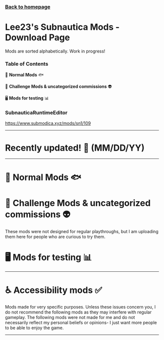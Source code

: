 ### [Back to homepage](https://github.com/LeeTwentyThree/SubnauticaMods/blob/main/README.md)

# Lee23's Subnautica Mods - Download Page
Mods are sorted alphabetically. Work in progress!

### Table of Contents

🐠  **Normal Mods**  🐟

🎲 **Challenge Mods & uncategorized commissions**  👽

🖥️  **Mods for testing**  📊

### SubnauticaRuntimeEditor

https://www.submodica.xyz/mods/sn1/109

---
# Recently updated! 🎉 (MM/DD/YY)

---

# 🐠 Normal Mods 🐟

# 🎲 Challenge Mods & uncategorized commissions 👽

These mods were not designed for regular playthroughs, but I am uploading them here for people who are curious to try them.

# 🖥️ Mods for testing 📊


---

# ♿ Accessibility mods ✅

Mods made for very specific purposes. Unless these issues concern you, I do not recommend the following mods as they may interfere with regular gameplay. The following mods were not made for me and do not necessarily reflect my personal beliefs or opinions- I just want more people to be able to enjoy the game.

---
